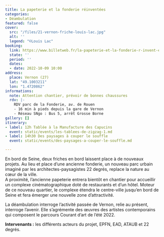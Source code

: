 ```yaml
---
title: La papeterie et la fonderie réinventées
categories:
- Déambulation
featured: false
cover:
  src: "/files/21-vernon-friche-louis-lac.jpg"
  alt: ''
  legend: "©Louis Lac"
booking:
  link: https://www.billetweb.fr/la-papeterie-et-la-fonderie-r-invent-es
  state: ''
  period: ''
  dates:
  - date: 2022-10-09 10:00
address:
  place: Vernon (27)
  lat: "49.1003211"
  lon: "1.4720862"
informations:
  note: Attention chantier, prévoir de bonnes chaussures
  rdv: |-
    RDV parc de la Fonderie, av. de Rouen
    - 16 min à pieds depuis la gare de Vernon
    - Réseau SNgo : Bus 5, arrêt Grosse Borne
gallery: []
itinerary:
- label: 12h Tablée à la Manufacture des Capucins
  event: static/events/les-tablees-de-zigzag-1.md
- label: 14h30 Des paysages à couper le souffle
  event: static/events/des-paysages-a-couper-le-souffle.md

---
```

En bord de Seine, deux friches en bord laissent place à de nouveaux projets. Au lieu et place d’une ancienne fonderie, un nouveau parc urbain imaginé par les architectes-paysagistes 22 degrés, replace la nature au cœur de la ville.  
A proximité, l’ancienne papeterie entrera bientôt en chantier pour accueillir un complexe cinématographique doté de restaurants et d’un hôtel. Moteur de ce nouveau quartier, le complexe étendra le centre-ville jusqu’en bord de Seine et fera émerger une nouvelle zone d’attractivité.

La déambulation interroge l’activité passée de Vernon, relie au présent, interroge l’avenir. Elle s’agrémente des œuvres des artistes contemporains qui composent le parcours Courant d’art de l’été 2022.

**Intervenants :** les différents acteurs du projet, EPFN, EAD, ATAUB et 22 degrés.